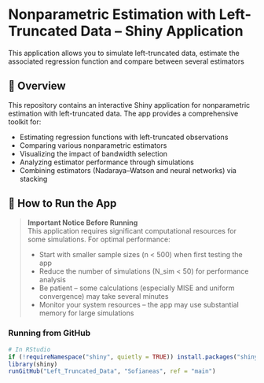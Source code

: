 # Nonparametric Estimation with Left-Truncated Data – Shiny Application
This application allows you to simulate left-truncated data, estimate the associated regression function and compare between several estimators
## 📌 Overview
This repository contains an interactive Shiny application for nonparametric estimation with left-truncated data. The app provides a comprehensive toolkit for:

- Estimating regression functions with left-truncated observations  
- Comparing various nonparametric estimators  
- Visualizing the impact of bandwidth selection  
- Analyzing estimator performance through simulations  
- Combining estimators (Nadaraya–Watson and neural networks) via stacking  

## 🚀 How to Run the App

> **Important Notice Before Running**  
> This application requires significant computational resources for some simulations. For optimal performance:
> - Start with smaller sample sizes (n < 500) when first testing the app  
> - Reduce the number of simulations (N_sim < 50) for performance analysis  
> - Be patient – some calculations (especially MISE and uniform convergence) may take several minutes  
> - Monitor your system resources – the app may use substantial memory for large simulations  

### Running from GitHub

```r
# In RStudio
if (!requireNamespace("shiny", quietly = TRUE)) install.packages("shiny")
library(shiny)
runGitHub("Left_Truncated_Data", "Sofianeas", ref = "main")

